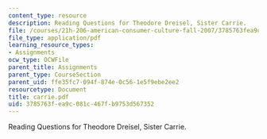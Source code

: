 ```yaml
---
content_type: resource
description: Reading Questions for Theodore Dreisel, Sister Carrie.
file: /courses/21h-206-american-consumer-culture-fall-2007/3785763fea9c081c467fb9753d567352_carrie.pdf
file_type: application/pdf
learning_resource_types:
- Assignments
ocw_type: OCWFile
parent_title: Assignments
parent_type: CourseSection
parent_uid: ffe35fc7-094f-874e-0c56-1e5f9ebe2ee2
resourcetype: Document
title: carrie.pdf
uid: 3785763f-ea9c-081c-467f-b9753d567352
---
```

Reading Questions for Theodore Dreisel, Sister Carrie.

